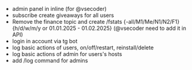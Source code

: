 - admin panel in inline (for @vsecoder)
- subscribe create giveaways for all users
- Remove the finance topic and create /fstats {-all/M1/Me/N1/N2/F1} {h/d/w/m/y or 01.01.2025 - 01.02.2025} (@vsecoder need to add it in API)
- login in account via tg bot
- log basic actions of users, on/off/restart, reinstall/delete
- log basic actions of admin for users's hosts
- add /log command for admins
